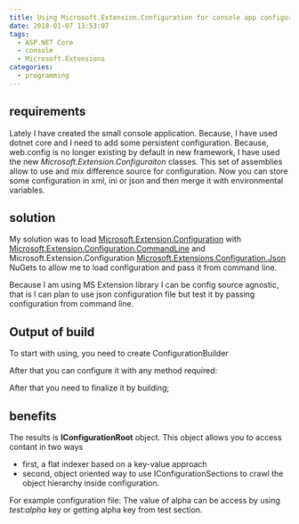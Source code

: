 ```yaml
---
title: Using Microsoft.Extension.Configuration for console app configuration
date: 2018-01-07 13:53:07
tags:
  - ASP.NET Core
  - console
  - Microsoft.Extensions
categories:
  - programming
---
```

## requirements 
Lately I have created the small console application. Because, I have used dotnet core and I need to add some persistent configuration. Because, web.config is no longer existing by default in new framework, I have used the new *Microsoft.Extension.Configuraiton* classes. This set of assemblies allow to use and mix difference source for configuration. Now you can store some configuration in xml, ini or json and then merge it with environmental variables.

## solution
My solution was to load [Microsoft.Extension.Configuration](https://www.nuget.org/packages/Microsoft.Extensions.Configuration/) with [Microsoft.Extension.Configuration.CommandLine](https://www.nuget.org/packages/Microsoft.Extensions.Configuration.Json/) and Microsoft.Extension.Configuration [Microsoft.Extensions.Configuration.Json]( https://www.nuget.org/packages/Microsoft.Extensions.Configuration.Json/) NuGets to allow me to load configuration and pass it from command line.

Because I am using MS Extension library I can be config source agnostic, that is I can plan to use json configuration file but test it by passing configuration from command line.

## Output of build
To start with using, you need to create ConfigurationBuilder
<script src="https://gist.github.com/Assassyn/0b7e552cc0b4dbc878bb23da57a9ad91.js"></script>
After that you can configure it with any method required:
<script src="https://gist.github.com/Assassyn/b03ba6e548c50973fa89214c6f4422cd.js"></script>
After that you need to finalize it by building;
<script src="https://gist.github.com/Assassyn/f843ca426965192799a2eff4cf957811.js"></script>

## benefits
The results is **IConfigurationRoot** object. This object allows you to access contant in two ways 
* first, a flat indexer based on a key-value approach
* second, object oriented way to use IConfigurationSections to crawl the object hierarchy inside configuration. 

For example configuration file: <script src="https://gist.github.com/Assassyn/1fcb379f3b683c96bd1a95484c409328.js"></script>
The value of alpha can be access by using *test:alpha* key or getting alpha key from test section.